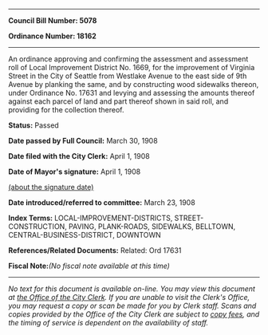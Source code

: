 

********

**Council Bill Number: 5078**
   
**Ordinance Number: 18162**
********

 An ordinance approving and confirming the assessment and assessment roll of Local Improvement District No. 1669, for the improvement of Virginia Street in the City of Seattle from Westlake Avenue to the east side of 9th Avenue by planking the same, and by constructing wood sidewalks thereon, under Ordinance No. 17631 and levying and assessing the amounts thereof against each parcel of land and part thereof shown in said roll, and providing for the collection thereof.

**Status:** Passed
   
**Date passed by Full Council:** March 30, 1908
   
**Date filed with the City Clerk:** April 1, 1908
   
**Date of Mayor's signature:** April 1, 1908
   
[(about the signature date)](/~public/approvaldate.htm)
   
   
   
**Date introduced/referred to committee:** March 23, 1908
   
   
**Index Terms:** LOCAL-IMPROVEMENT-DISTRICTS, STREET-CONSTRUCTION, PAVING, PLANK-ROADS, SIDEWALKS, BELLTOWN, CENTRAL-BUSINESS-DISTRICT, DOWNTOWN

**References/Related Documents:** Related: Ord 17631

**Fiscal Note:**_(No fiscal note available at this time)_
********

_No text for this document is available on-line. You may view this document at [the Office of the City Clerk](http://www.seattle.gov/leg/clerk/contactUs.htm). If you are unable to visit the Clerk's Office, you may request a copy or scan be made for you by Clerk staff. Scans and copies provided by the Office of the City Clerk are subject to [copy fees](http://clerk.seattle.gov/~public/clerkfees.htm), and the timing of service is dependent on the availability of staff._

